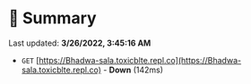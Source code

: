 # 📖 Summary
Last updated: **3/26/2022, 3:45:16 AM**

- `GET` [https://Bhadwa-sala.toxicblte.repl.co](https://Bhadwa-sala.toxicblte.repl.co) - **Down** (142ms)
